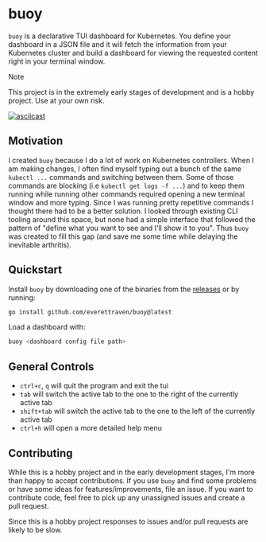# buoy

`buoy` is a declarative TUI dashboard for Kubernetes. You define your dashboard in a JSON file and it will fetch the information from your Kubernetes cluster and build a dashboard for viewing the requested content right in your terminal window.

> [!NOTE]
> This project is in the extremely early stages of development and is a hobby project. Use at your own risk.

[![asciicast](https://asciinema.org/a/625808.svg)](https://asciinema.org/a/625808)

## Motivation

I created `buoy` because I do a lot of work on Kubernetes controllers. When I am making changes, I often find myself typing out a bunch of the same `kubectl ...` commands and switching between them. 
Some of those commands are blocking (i.e `kubectl get logs -f ...`) and to keep them running while running other commands required opening a new terminal window and more typing.
Since I was running pretty repetitive commands I thought there had to be a better solution. I looked through existing CLI tooling around this space, but none had a simple interface that followed the pattern of
"define what you want to see and I'll show it to you". Thus `buoy` was created to fill this gap (and save me some time while delaying the inevitable arthritis).

## Quickstart

Install `buoy` by downloading one of the binaries from the [releases](https://github.com/everettraven/buoy/releases) or by running:
```sh
go install github.com/everettraven/buoy@latest
```

Load a dashboard with:
```sh
buoy <dashboard config file path>
```

## General Controls
- `ctrl+c`, `q` will quit the program and exit the tui
- `tab` will switch the active tab to the one to the right of the currently active tab
- `shift+tab` will switch the active tab to the one to the left of the currently active tab
- `ctrl+h` will open a more detailed help menu

## Contributing

While this is a hobby project and in the early development stages, I'm more than happy to accept contributions. If you use `buoy` and find some problems or have some ideas for features/improvements, file an issue. If you want to contribute code, feel free to pick up any unassigned issues and create a pull request.

Since this is a hobby project responses to issues and/or pull requests are likely to be slow.
